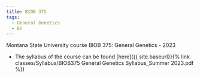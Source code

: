 ```yaml
---
title: BIOB 375
tags:
  - General Genetics
  - En
---
```


Montana State University course BIOB 375: General Genetics - 2023 

* The syllabus of the course can be found [here]({{ site.baseurl}}{% link classes/Syllabus/BIOB375 General Genetics Syllabus_Summer 2023.pdf %})

<!--more-->

<!--The link for the main tutorial can be found [here]({{ site.baseurl}}{% link tutorials/Rmd_training.html %})-->